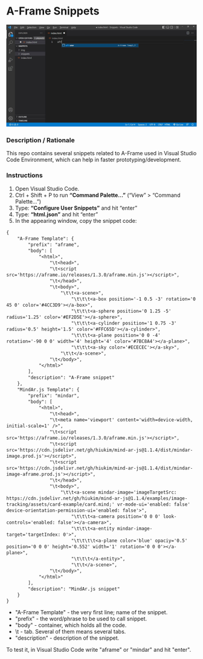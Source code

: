 # A-Frame Snippets
![Screenshot](img/screenshot.jpg)

### **Description / Rationale**
This repo contains several snippets related to A-Frame used in Visual Studio Code Environment, which can help in faster prototyping/development.

### **Instructions**
1. Open Visual Studio Code.
2.	Ctrl + Shift + P to run **“Command Palette…”** (“View” > “Command Palette…”)
3.	Type: **“Configure User Snippets”** and hit “enter”
3.	Type: **“html.json”** and hit “enter”
4.	In the appearing window, copy the snippet code:
```
{
    "A-Frame Template": {
        "prefix": "aframe",
        "body": [
            "<html>",
                "\t<head>",
                "\t<script src='https://aframe.io/releases/1.3.0/aframe.min.js'></script>",
                "\t</head>",
                "\t<body>",
                    "\t\t<a-scene>",
                        "\t\t\t<a-box position='-1 0.5 -3' rotation='0 45 0' color='#4CC3D9'></a-box>",
                        "\t\t\t<a-sphere position='0 1.25 -5' radius='1.25' color='#EF2D5E'></a-sphere>",
                        "\t\t\t<a-cylinder position='1 0.75 -3' radius='0.5' height='1.5' color='#FFC65D'></a-cylinder>",
                        "\t\t\t<a-plane position='0 0 -4' rotation='-90 0 0' width='4' height='4' color='#7BC8A4'></a-plane>",
                        "\t\t\t<a-sky color='#ECECEC'></a-sky>",
                    "\t\t</a-scene>",
                "\t</body>",
            "</html>"
        ],
        "description": "A-Frame snippet"
    },
    "MindAr.js Template": {
        "prefix": "mindar",
        "body": [
            "<html>",
                "\t<head>",
                "\t<meta name='viewport' content='width=device-width, initial-scale=1' />",
                "\t<script src='https://aframe.io/releases/1.3.0/aframe.min.js'></script>",
                "\t<script src='https://cdn.jsdelivr.net/gh/hiukim/mind-ar-js@1.1.4/dist/mindar-image.prod.js'></script>",
                "\t<script src='https://cdn.jsdelivr.net/gh/hiukim/mind-ar-js@1.1.4/dist/mindar-image-aframe.prod.js'></script>",
                "\t</head>",
                "\t<body>",
                    "\t\t<a-scene mindar-image='imageTargetSrc: https://cdn.jsdelivr.net/gh/hiukim/mind-ar-js@1.1.4/examples/image-tracking/assets/card-example/card.mind;' vr-mode-ui='enabled: false' device-orientation-permission-ui='enabled: false'>",
                        "\t\t\t<a-camera position='0 0 0' look-controls='enabled: false'></a-camera>",
                        "\t\t\t<a-entity mindar-image-target='targetIndex: 0'>",
                        "\t\t\t\t<a-plane color='blue' opaciy='0.5' position='0 0 0' height='0.552' width='1' rotation='0 0 0'></a-plane>",
                        "\t\t\t</a-entity>",
                        "\t\t</a-scene>",
                "\t</body>",
            "</html>"
        ],
        "description": "MindAr.js snippet"
    }
}
```
- "A-Frame Template" - the very first line; name of the snippet.
- "prefix" - the word/phrase to be used to call snippet.
- "body" - container, which holds all the code.
- \t - tab. Several of them means several tabs.
- "description" - description of the snippet.

To test it, in Visual Studio Code write "aframe" or "mindar" and hit "enter".
